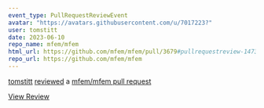 ```yaml
---
event_type: PullRequestReviewEvent
avatar: "https://avatars.githubusercontent.com/u/7017223?"
user: tomstitt
date: 2023-06-10
repo_name: mfem/mfem
html_url: https://github.com/mfem/mfem/pull/3679#pullrequestreview-1473278029
repo_url: https://github.com/mfem/mfem
---
```


<a href='https://github.com/tomstitt' target='_blank'>tomstitt</a> <a href='https://github.com/mfem/mfem/pull/3679#pullrequestreview-1473278029' target='_blank'>reviewed</a> a <a href='https://github.com/mfem/mfem/pull/3679' target='_blank'>mfem/mfem pull request</a>

<small></small>

<a href='https://github.com/mfem/mfem/pull/3679#pullrequestreview-1473278029' target='_blank'>View Review</a>